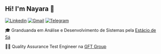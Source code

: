 ## Hi! I'm Nayara :wave:
[![Linkedin](https://img.shields.io/badge/-LinkedIn-595D60?style=flat-square&logo=Linkedin&logoColor=white&link=https://www.linkedin.com/in/nayaraquino//)](https://www.linkedin.com/in/nayaraquino/)
[![Gmail](https://img.shields.io/badge/-Gmail-595D60?style=flat-square&logo=Gmail&logoColor=white&link=mailto:nayaraquino7@gmail.com/)](mailto:nayaraquino7@gmail.com/)
[![Telegram](https://img.shields.io/badge/Telegram-595D60?style=flat-square&logo=Telegram&logoColor=white&link=https://t.me/nayaraquino)](https://t.me/nayaraquino)

:mortar_board: Granduanda em Análise e Desenvolvimento de Sistemas pela [Estácio de Sá](https://estacio.br)

:woman_technologist: Quality Assurance Test Engineer na [GFT Group](https://www.gft.com/br/pt/index/)

<!--
[![Nayara Github Status](https://github-readme-stats.vercel.app/api?username=nayaraquino&theme=blue-green)](https://github.com/nayaraquino/github-readme-stats)
<!--
**nayaraquino/nayaraquino** is a ✨ _special_ ✨ repository because its `README.md` (this file) appears on your GitHub profile.
